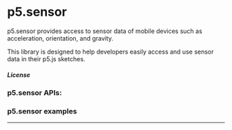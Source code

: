 # p5.sensor


p5.sensor provides access to sensor data of mobile devices such as acceleration, orientation, and gravity.

This library is designed to help developers easily access and use sensor data in their p5.js sketches.


##### License


### p5.sensor APIs:

### p5.sensor examples
---
